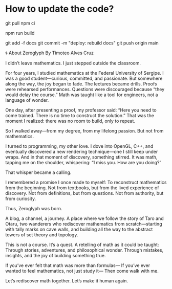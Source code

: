 # How to update the code?
git pull
npm ci

npm run build

git add -f docs
git commit -m "deploy: rebuild docs"
git push origin main



🌀 About Zeroglyph
By Timoteo Alves Cruz

I didn’t leave mathematics. I just stepped outside the classroom.

For four years, I studied mathematics at the Federal University of Sergipe. I was a good student—curious, committed, and passionate. But somewhere along the way, the joy began to fade. The lectures became drills. Proofs were rehearsed performances. Questions were discouraged because “they would delay the course.” Math was taught like a tool for engineers, not a language of wonder.

One day, after presenting a proof, my professor said: “Here you need to come trained. There is no time to construct the solution.” That was the moment I realized: there was no room to build, only to repeat.

So I walked away—from my degree, from my lifelong passion. But not from mathematics.

I turned to programming, my other love. I dove into OpenGL, C++, and eventually discovered a new rendering technique—one I still keep under wraps. And in that moment of discovery, something stirred. It was math, tapping me on the shoulder, whispering: “I miss you. How are you doing?”

That whisper became a calling.

I remembered a promise I once made to myself: To reconstruct mathematics from the beginning. Not from textbooks, but from the lived experience of discovery. Not from definitions, but from questions. Not from authority, but from curiosity.

Thus, Zeroglyph was born.

A blog, a channel, a journey. A place where we follow the story of Taro and Otaru, two wanderers who rediscover mathematics from scratch—starting with tally marks on cave walls, and building all the way to the abstract towers of set theory and topology.

This is not a course. It’s a quest. A retelling of math as it could be taught: Through stories, adventures, and philosophical wonder. Through mistakes, insights, and the joy of building something true.

If you’ve ever felt that math was more than formulas— If you’ve ever wanted to feel mathematics, not just study it— Then come walk with me.

Let’s rediscover math together. Let’s make it human again.